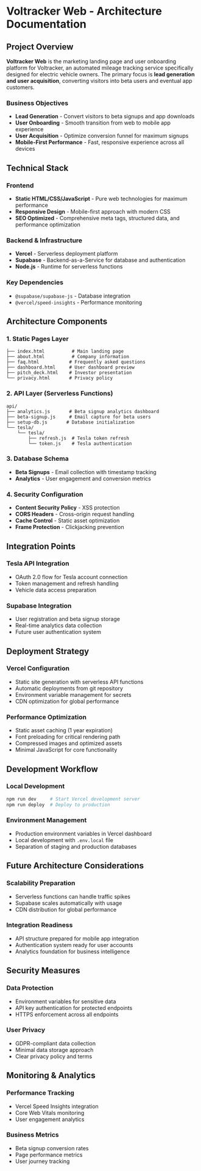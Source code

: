 # Voltracker Web - Architecture Documentation

## Project Overview

**Voltracker Web** is the marketing landing page and user onboarding platform for Voltracker, an automated mileage tracking service specifically designed for electric vehicle owners. The primary focus is **lead generation and user acquisition**, converting visitors into beta users and eventual app customers.

### Business Objectives
- **Lead Generation** - Convert visitors to beta signups and app downloads
- **User Onboarding** - Smooth transition from web to mobile app experience
- **User Acquisition** - Optimize conversion funnel for maximum signups
- **Mobile-First Performance** - Fast, responsive experience across all devices

## Technical Stack

### Frontend
- **Static HTML/CSS/JavaScript** - Pure web technologies for maximum performance
- **Responsive Design** - Mobile-first approach with modern CSS
- **SEO Optimized** - Comprehensive meta tags, structured data, and performance optimization

### Backend & Infrastructure
- **Vercel** - Serverless deployment platform
- **Supabase** - Backend-as-a-Service for database and authentication
- **Node.js** - Runtime for serverless functions

### Key Dependencies
- `@supabase/supabase-js` - Database integration
- `@vercel/speed-insights` - Performance monitoring

## Architecture Components

### 1. Static Pages Layer
```
├── index.html          # Main landing page
├── about.html          # Company information
├── faq.html           # Frequently asked questions
├── dashboard.html     # User dashboard preview
├── pitch_deck.html    # Investor presentation
└── privacy.html       # Privacy policy
```

### 2. API Layer (Serverless Functions)
```
api/
├── analytics.js       # Beta signup analytics dashboard
├── beta-signup.js     # Email capture for beta users
├── setup-db.js       # Database initialization
└── tesla/
    └── tesla/
        ├── refresh.js  # Tesla token refresh
        └── token.js    # Tesla authentication
```

### 3. Database Schema
- **Beta Signups** - Email collection with timestamp tracking
- **Analytics** - User engagement and conversion metrics

### 4. Security Configuration
- **Content Security Policy** - XSS protection
- **CORS Headers** - Cross-origin request handling
- **Cache Control** - Static asset optimization
- **Frame Protection** - Clickjacking prevention

## Integration Points

### Tesla API Integration
- OAuth 2.0 flow for Tesla account connection
- Token management and refresh handling
- Vehicle data access preparation

### Supabase Integration
- User registration and beta signup storage
- Real-time analytics data collection
- Future user authentication system

## Deployment Strategy

### Vercel Configuration
- Static site generation with serverless API functions
- Automatic deployments from git repository
- Environment variable management for secrets
- CDN optimization for global performance

### Performance Optimization
- Static asset caching (1 year expiration)
- Font preloading for critical rendering path
- Compressed images and optimized assets
- Minimal JavaScript for core functionality

## Development Workflow

### Local Development
```bash
npm run dev     # Start Vercel development server
npm run deploy  # Deploy to production
```

### Environment Management
- Production environment variables in Vercel dashboard
- Local development with `.env.local` file
- Separation of staging and production databases

## Future Architecture Considerations

### Scalability Preparation
- Serverless functions can handle traffic spikes
- Supabase scales automatically with usage
- CDN distribution for global performance

### Integration Readiness
- API structure prepared for mobile app integration
- Authentication system ready for user accounts
- Analytics foundation for business intelligence

## Security Measures

### Data Protection
- Environment variables for sensitive data
- API key authentication for protected endpoints
- HTTPS enforcement across all endpoints

### User Privacy
- GDPR-compliant data collection
- Minimal data storage approach
- Clear privacy policy and terms

## Monitoring & Analytics

### Performance Tracking
- Vercel Speed Insights integration
- Core Web Vitals monitoring
- User engagement analytics

### Business Metrics
- Beta signup conversion rates
- Page performance metrics
- User journey tracking